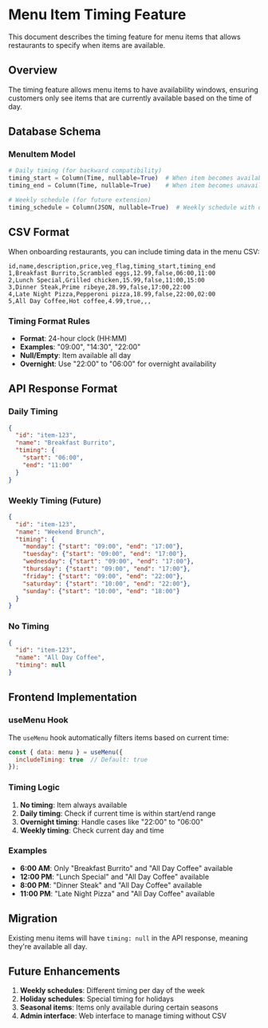 # Menu Item Timing Feature

This document describes the timing feature for menu items that allows restaurants to specify when items are available.

## Overview

The timing feature allows menu items to have availability windows, ensuring customers only see items that are currently available based on the time of day.

## Database Schema

### MenuItem Model
```python
# Daily timing (for backward compatibility)
timing_start = Column(Time, nullable=True)  # When item becomes available
timing_end = Column(Time, nullable=True)    # When item becomes unavailable

# Weekly schedule (for future extension)
timing_schedule = Column(JSON, nullable=True)  # Weekly schedule with different timing per day
```

## CSV Format

When onboarding restaurants, you can include timing data in the menu CSV:

```csv
id,name,description,price,veg_flag,timing_start,timing_end
1,Breakfast Burrito,Scrambled eggs,12.99,false,06:00,11:00
2,Lunch Special,Grilled chicken,15.99,false,11:00,15:00
3,Dinner Steak,Prime ribeye,28.99,false,17:00,22:00
4,Late Night Pizza,Pepperoni pizza,18.99,false,22:00,02:00
5,All Day Coffee,Hot coffee,4.99,true,,,
```

### Timing Format Rules

- **Format**: 24-hour clock (HH:MM)
- **Examples**: "09:00", "14:30", "22:00"
- **Null/Empty**: Item available all day
- **Overnight**: Use "22:00" to "06:00" for overnight availability

## API Response Format

### Daily Timing
```json
{
  "id": "item-123",
  "name": "Breakfast Burrito",
  "timing": {
    "start": "06:00",
    "end": "11:00"
  }
}
```

### Weekly Timing (Future)
```json
{
  "id": "item-123",
  "name": "Weekend Brunch",
  "timing": {
    "monday": {"start": "09:00", "end": "17:00"},
    "tuesday": {"start": "09:00", "end": "17:00"},
    "wednesday": {"start": "09:00", "end": "17:00"},
    "thursday": {"start": "09:00", "end": "17:00"},
    "friday": {"start": "09:00", "end": "22:00"},
    "saturday": {"start": "10:00", "end": "22:00"},
    "sunday": {"start": "10:00", "end": "18:00"}
  }
}
```

### No Timing
```json
{
  "id": "item-123",
  "name": "All Day Coffee",
  "timing": null
}
```

## Frontend Implementation

### useMenu Hook
The `useMenu` hook automatically filters items based on current time:

```javascript
const { data: menu } = useMenu({
  includeTiming: true  // Default: true
});
```

### Timing Logic

1. **No timing**: Item always available
2. **Daily timing**: Check if current time is within start/end range
3. **Overnight timing**: Handle cases like "22:00" to "06:00"
4. **Weekly timing**: Check current day and time

### Examples

- **6:00 AM**: Only "Breakfast Burrito" and "All Day Coffee" available
- **12:00 PM**: "Lunch Special" and "All Day Coffee" available
- **8:00 PM**: "Dinner Steak" and "All Day Coffee" available
- **11:00 PM**: "Late Night Pizza" and "All Day Coffee" available

## Migration

Existing menu items will have `timing: null` in the API response, meaning they're available all day.

## Future Enhancements

1. **Weekly schedules**: Different timing per day of the week
2. **Holiday schedules**: Special timing for holidays
3. **Seasonal items**: Items only available during certain seasons
4. **Admin interface**: Web interface to manage timing without CSV 
